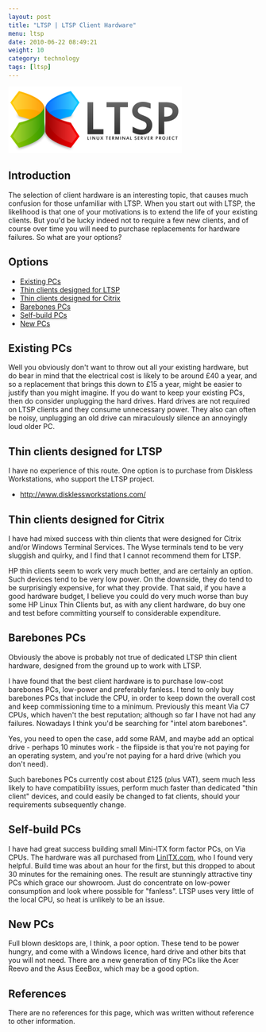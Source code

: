```yaml
---
layout: post
title: "LTSP | LTSP Client Hardware"
menu: ltsp
date: 2010-06-22 08:49:21
weight: 10
category: technology
tags: [ltsp]
---
```


<img src="/assets/ltsp_logo.png" class="image-right" alt="LTSP Logo">

## Introduction

The selection of client hardware is an interesting topic, that causes much confusion for those unfamiliar with LTSP.  When you start out with LTSP, the likelihood is that one of your motivations is to extend the life of your existing clients.  But you'd be lucky indeed not to require a few new clients, and of course over time you will need to purchase replacements for hardware failures.  So what are your options?

<!--more-->

## Options

   * [Existing PCs](#existing-pcs)
   * [Thin clients designed for LTSP](#thin-clients-designed-for-ltsp)
   * [Thin clients designed for Citrix](#thin-clients-designed-for-citrix)
   * [Barebones PCs](#barebones-pcs)
   * [Self-build PCs](#self-build-pcs)
   * [New PCs](#new-pcs)

## Existing PCs

Well you obviously don't want to throw out all your existing hardware, but do bear in mind that the electrical cost is likely to be around &pound;40 a year, and so a replacement that brings this down to &pound;15 a year, might be easier to justify than you might imagine.  If you do want to keep your existing PCs, then do consider unplugging the hard drives.  Hard drives are not required on LTSP clients and they consume unnecessary power.  They also can often be noisy, unplugging an old drive can miraculously silence an annoyingly loud older PC.

## Thin clients designed for LTSP

I have no experience of this route.  One option is to purchase from Diskless Workstations, who support the LTSP project.

   * http://www.disklessworkstations.com/

## Thin clients designed for Citrix

I have had mixed success with thin clients that were designed for Citrix and/or Windows Terminal Services.  The Wyse terminals tend to be very sluggish and quirky, and I find that I cannot recommend them for LTSP.

HP thin clients seem to work very much better, and are certainly an option.  Such devices tend to be very low power.  On the downside, they do tend to be surprisingly expensive, for what they provide.  That said, if you have a good hardware budget, I believe you could do very much worse than buy some HP Linux Thin Clients but, as with any client hardware, do buy one and test before committing yourself to considerable expenditure.

## Barebones PCs

Obviously the above is probably not true of dedicated LTSP thin client hardware, designed from the ground up to work with LTSP.

I have found that the best client hardware is to purchase low-cost barebones PCs, low-power and preferably fanless.  I tend to only buy barebones PCs that include the CPU, in order to keep down the overall cost and keep commissioning time to a minimum.  Previously this meant Via C7 CPUs, which haven't the best reputation; although so far I have not had any failures.  Nowadays I think you'd be searching for "intel atom barebones".

Yes, you need to open the case, add some RAM, and maybe add an optical drive - perhaps 10 minutes work - the flipside is that you're not paying for an operating system, and you're not paying for a hard drive (which you don't need). 

Such barebones PCs currently cost about &pound;125 (plus VAT), seem much less likely to have compatibility issues, perform much faster than dedicated "thin client" devices, and could easily be changed to fat clients, should your requirements subsequently change.

## Self-build PCs

I have had great success building small Mini-ITX form factor PCs, on Via CPUs.  The hardware was all purchased from [LinITX.com](http://linitx.com), who I found very helpful.  Build time was about an hour for the first, but this dropped to about 30 minutes for the remaining ones.  The result are stunningly attractive tiny PCs which grace our showroom.  Just do concentrate on low-power consumption and look where possible for "fanless".  LTSP uses very little of the local CPU, so heat is unlikely to be an issue.

## New PCs

Full blown desktops are, I think, a poor option.  These tend to be power hungry, and come with a Windows licence, hard drive and other bits that you will not need.  There are a new generation of tiny PCs like the Acer Reevo and the Asus EeeBox, which may be a good option.

## References

There are no references for this page, which was written without reference to other information.
